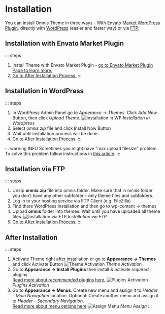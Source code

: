 # Installation
You can install Omnis Theme in three ways - With Envato [Market WordPress Plugin](#installation-with-envato-market-plugin), directly with [WordPress](#installation-in-wordpress) (easier and faster way) or via [FTP](#installation-via-ftp).

## Installation with Envato Market Plugin
::: steps
1. Install Theme with Envato Market Plugin - [go to Envato Market Plugin Page to learn more.](https://envato.com/market-plugin/)
2. [Go to After Installation Process.](#after-installation)
:::

## Installation in WordPress
::: steps
1. In WordPress Admin Panel go to *Apperance -> Themes*. Click *Add New* Button, then click *Upload Theme*.
![Installation in WP](/omnis-docs/images/install-add_new.jpg)
*Installation in Wordpress*
2. Select *omnis.zip* file and click Install Now Button
3. Wait until installation process will be done.
4. [Go to After Installation Process.](#after-installation)
:::

::: warning INFO
Sometimes you might have "max upload filesize" problem. To solve this problem follow instructions in [this article](http://www.wpbeginner.com/wp-tutorials/how-to-increase-the-maximum-file-upload-size-in-wordpress/).
:::

## Installation via FTP
::: steps
1. Unzip **omnis.zip** file into omnis folder. Make sure that in omnis folder you don't have any other subfolder – only theme files and subfolders.
2. Log in to your hosting service via FTP Client (e.g. FileZilla)
3. Find there WordPress installation and then go to wp-content -> themes
4. Upload **omnis** folder into themes. Wait until you have uploaded all theme files.
![Installation via FTP](/omnis-docs/images/install-upload.jpg)
*Installation via FTP*
5. [Go to After Installation Process.](#after-installation)
:::

## After Installation
::: steps
1. Activate Theme right after installation or go to **Appearance -> Themes** and click Activate Button 
![Theme Activation](/omnis-docs/images/theme_activation.jpg)
*Theme Activation*
2. Go to **Appearance → Install Plugins** then install & activate *required* plugins.  
[Read more about *recommended* plugins here.](/docs/plugins.html#recommended)
![Plugins Activation](/omnis-docs/images/plugins_activation.jpg)
*Plugins Activation*
3. Go to **Appearance → Menus**. Create new menu and assign it to *Header - Main Navigation* location. Optional: Create another menu and assign it to *Header - Secondary Navigation*.  
[Read more about menu options here](/docs/menus/)
![Assign Menu](/omnis-docs/images/assign_menu.jpg)
*Menu Assign*
:::